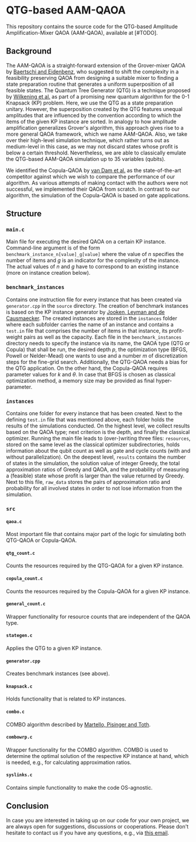 # QTG-based AAM-QAOA

This repository contains the source code for the QTG-based Amplitude Amplification-Mixer QAOA (AAM-QAOA), available at 
[#TODO].

## Background 
The AAM-QAOA is a straight-forward extension of the Grover-mixer QAOA by 
[Baertschi and Eidenbenz](https://arxiv.org/abs/2006.00354), who suggested to shift the complexity in a feasibility 
preserving QAOA from designing a suitable mixer to finding a state preparation routine that generates a uniform 
superposition of all feasible states. The Quantum Tree Generator (QTG) is a technique proposed by 
[Wilkening et al.](https://arxiv.org/abs/2310.06623) as part of a promising new quantum algorithm for the 0-1 Knapsack
(KP) problem. Here, we use the QTG as a state preparation unitary. However, the superposition created by the QTG 
features unequal amplitudes that are influenced by the convention according to which the items of the given KP instance 
are sorted. In analogy to how amplitude amplification generalizes Grover's algorithm, this approach gives rise to a 
more general QAOA framework, which we name AAM-QAOA. Also, we take over their high-level simulation technique, which 
rather turns out as medium-level in this case, as we may not discard states whose profit is below a certain threshold. 
Nevertheless, we are able to classically emulate the QTG-based AAM-QAOA simulation up to 35 variables (qubits).

We identified the Copula-QAOA by [van Dam et al.](https://arxiv.org/abs/2108.08805) as the state-of-the-art competitor
against which we wish to compare the performance of our algorithm. As various attempts of making contact with the 
authors were not successful, we implemented their QAOA from scratch. In contrast to our algorithm, the simulation of
the Copula-QAOA is based on gate applications.


## Structure

### `main.c`

Main file for executing the desired QAOA on a certain KP instance. Command-line argument is of the form 
`benchmark_instance_n[value]_g[value]` where the value of $n$ specifies the number of items and $g$ is an indicator for
the complexity of the instance. The actual values of $n$ and $g$ have to correspond to an existing instance (more on 
instance creation below).

### `benchmark_instances`

Contains one instruction file for every instance that has been created via `generator.cpp` in the `source` directory.
The creation of benchmark instances is based on the KP instance generator by 
[Jooken, Leyman and de Causmaecker](https://www.sciencedirect.com/science/article/abs/pii/S037722172101016X). The 
created instances are stored in the `instances` folder where each subfolder carries the name of an instance and contains
a `test.in` file that comprises the number of items in that instance, its profit-weight pairs as well as the capacity. 
Each file in the `benchmark_instances` directory needs to specify the instance via its name, the QAOA type (QTG or 
Copula) that shall be run, the desired depth $p$, the optimization type (BFGS, Powell or Nelder-Mead) one wants to use 
and a number $m$ of discretization steps for the fine-grid search. Additionally, the QTG-QAOA needs a bias for the QTG 
application. On the other hand, the Copula-QAOA requires parameter values for $k$ and $\theta$. In case that BFGS is 
chosen as classical optimization method, a memory size may be provided as final hyper-parameter.

### `instances`

Contains one folder for every instance that has been created. Next to the defining `test.in` file that was mentioned 
above, each folder holds the results of the simulations conducted. On the highest level, we collect results based on
the QAOA type; next criterion is the depth, and finally the classical optimizer. Running the main file leads to
(over-)writing three files: `resources`, stored on the same level as the classical optimizer subdirectories, holds 
information about the qubit count as well as gate and cycle counts (with and without parallelization). On the deepest
level, `results` contains the number of states in the simulation, the solution value of integer Greedy, the total 
approximation ratios of Greedy and QAOA, and the probability of measuring a (feasible) state whose profit is larger than
the value returned by Greedy. Next to this file, `raw_data` stores the pairs of approximation ratio and probability for 
all involved states in order to not lose information from the simulation.

### `src`

#### `qaoa.c`

Most important file that contains major part of the logic for simulating both QTG-QAOA or Copula-QAOA.

#### `qtg_count.c`

Counts the resources required by the QTG-QAOA for a given KP instance.

#### `copula_count.c`

Counts the resources required by the Copula-QAOA for a given KP instance.

#### `general_count.c`

Wrapper functionality for resource counts that are independent of the QAOA type.

#### `stategen.c`

Applies the QTG to a given KP instance.

#### `generator.cpp`

Creates benchmark instances (see above).

#### `knapsack.c`

Holds functionality that is related to KP instances.

#### `combo.c`

COMBO algorithm described by [Martello, Pisinger and Toth](https://www.jstor.org/stable/2634886).

#### `combowrp.c`

Wrapper functionality for the COMBO algorithm. COMBO is used to determine the optimal solution of the respective KP 
instance at hand, which is needed, e.g., for calculating approximation ratios.

#### `syslinks.c`

Contains simple functionality to make the code OS-agnostic.


## Conclusion

In case you are interested in taking up on our code for your own project, we are always open for suggestions, 
discussions or cooperations. Please don't hesitate to contact us if you have any questions, e.g., via 
[this email](mailto:p.chr.1999@gmail.com).



  

